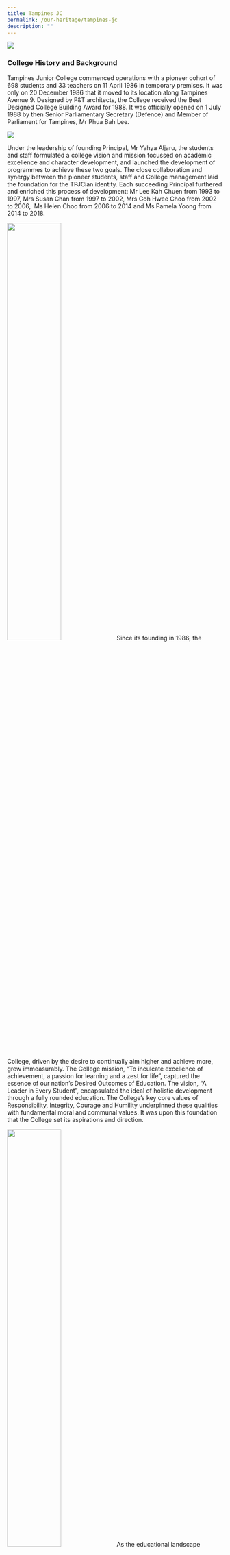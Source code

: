 ```yaml
---
title: Tampines JC
permalink: /our-heritage/tampines-jc
description: ""
---
```

![](/images/Tampines%20JC.png)

### College History and Background

Tampines Junior College commenced operations with a pioneer cohort of 698 students and 33 teachers on 11 April 1986 in temporary premises. It was only on 20 December 1986 that it moved to its location along Tampines Avenue 9. Designed by P&T architects, the College received the Best Designed College Building Award for 1988. It was officially opened on 1 July 1988 by then Senior Parliamentary Secretary (Defence) and Member of Parliament for Tampines, Mr Phua Bah Lee.

![](/images/tampines%20jc%202.png)

Under the leadership of founding Principal, Mr Yahya Aljaru, the students and staff formulated a college vision and mission focussed on academic excellence and character development, and launched the development of programmes to achieve these two goals. The close collaboration and synergy between the pioneer students, staff and College management laid the foundation for the TPJCian identity. Each succeeding Principal furthered and enriched this process of development: Mr Lee Kah Chuen from 1993 to 1997, Mrs Susan Chan from 1997 to 2002, Mrs Goh Hwee Choo from 2002 to 2006,  Ms Helen Choo from 2006 to 2014 and Ms Pamela Yoong from 2014 to 2018.

<img src="/images/2010%20Hosting%20of%20Youth%20Olympic%20Games.jpeg" 
     style="width:50%">
Since its founding in 1986, the College, driven by the desire to continually aim higher and achieve more, grew immeasurably. The College mission, “To inculcate excellence of achievement, a passion for learning and a zest for life”, captured the essence of our nation’s Desired Outcomes of Education. The vision, “A Leader in Every Student”, encapsulated the ideal of holistic development through a fully rounded education. The College’s key core values of Responsibility, Integrity, Courage and Humility underpinned these qualities with fundamental moral and communal values. It was upon this foundation that the College set its aspirations and direction.

<img src="/images/2016%2030th%20Anniversary%20Formation.jpeg" 
     style="width:50%">
As the educational landscape became more diversified, students embarked on a journey that sought to develop within them a zest for innovation, a passion for enterprise, and the imagination to be truly creative. The College worked towards the creation of an even more challenging environment of intellectual exchange that would provide greater opportunities for TPJC students to broaden their worldview, grow socially and develop as leaders in preparation for the realities of the globalised economy. The College also continued to rise to the demands of the present and future guided by the unchanging ideal of its motto, ‘Aim & Achieve’.

### Leadership

<b><center>Our Principal</center></b>

<img src="/images/Mr%20Yahya%20Aljaru.jpeg" 
     style="width:25%">
		 
<center><b>1986-1992</b></center>
<center><b><u>Mr Yahya Aljaru</u></b></center>

Mr Yahya Aljaru founded Tampines Junior College and was its Principal from 1986 to 1992. As the College’s first Principal, he put in place processes that empowered teachers and helped students realise their potential. He was best remembered as a humble and compassionate man who dedicated his life to helping and serving others. By encouraging staff and students to work closely together and to offer views and suggestions to contribute to the progress of the College, he built a close-knit family and nurtured the “kampong spirit” in TPJC. A firm believer in a holistic education, he led the College in developing compassionate young men and women who served their community and put others before self. It was precisely this spirit that guided the College in its vision and mission of serving the community.

<img src="/images/Mr%20Lee%20Kah%20Chuen.jpeg" 
     style="width:25%">
		 
<center><b>1993-1997</b></center>
<center><b><u>Mr Lee Kah Chuen</u></b></center>

Mr Lee Kah Chuen opened the College to the growing Tampines community through two Fun Fairs. College spirit and unity were further strengthened as students and staff collaborated well to ensure the success of these ventures. The funds raised from these events contributed significantly to improvements in infrastructure to accommodate the College’s increasing student population.


<img src="/images/Mrs%20Susan%20Chan.jpeg" 
     style="width:25%">
		 
<center><b>1997-2002</b></center>
<center><b><u>Mrs Susan Chan</u></b></center>

Mrs Susan Chan was a firm supporter of the performing arts groups and under her leadership, the College showcased the many talents of its students. Public performances such as the Malay Cultural Society’s Manifestasi and the College’s staging of The Mikado were instrumental in putting TPJC on the arts map. TPJC was also invited to host the MOE Malay Elective Programme.


<img src="/images/Mrs%20Goh%20Hwee%20Choo.jpeg" 
     style="width:25%">
		 
<center><b>2002-2006</b></center>
<center><b><u>Mrs Goh Hwee Choo</u></b></center>

Mrs Goh Hwee Choo believed strongly that education was a social leveller. She thus put in place various structures to ensure that students from less privileged backgrounds received the support that they needed. Mrs Goh also directed the creation of a Heritage Corridor to recognise the achievements of students and staff as part of the College’s 20th anniversary celebrations.


<img src="/images/Ms%20Helen%20Choo.jpeg" 
     style="width:25%">
		 
<center><b>2006-2014</b></center>
<center><b><u>Ms Helen Choo</u></b></center>

Under Ms Helen Choo’s stewardship, the MOE Drama Elective Programme was started in 2007. Ms Choo placed much emphasis on character and leadership development and hence, strongly supported many Values In Action (VIA) projects, both local and overseas. She was also instrumental in the garnering of support of parents and alumni through the TPJC Partnership Framework.


<img src="/images/(new)%20Ms%20Pamela%20Yoong.jpeg" 
     style="width:25%">
		 
<center><b>2014-2018</b></center>
<center><b><u>Ms Pamela Yoong</u></b></center>

Ms Pamela Yoong was the sixth and final Principal of Tampines Junior College. Through collaborations with external organisations, parents and alumni, she strengthened the TPJC Ohana (family) spirit and created new opportunities to broaden students’ experiences beyond the classroom. In 2016, as part of the College’s 30th anniversary celebrations, TPJC initiated a tripartite partnership with the North-East Community Development Council and Loyang Tua Pek Kong to embark on a 100,000 km challenge, raising $60,000 to support the lower income families in the North-East district.  Ms Pamela Yoong led Tampines Junior College in the merger with Meridian Junior College. On 11 Jan 2018, MOE announced that Ms Pamela Yoong would be the founding Principal of Tampines Meridian Junior College.

<b><center>Our CAC Chairman</center></b>

<img src="/images/image4.jpeg" 
     style="width:25%">
		 
<center><b><u>Mr Sim Hong Boon</u></b></center>

Mr Sim Hong Boon was the first and only Chairman of the TPJC College Advisory Committee (CAC). Over the years, Mr Sim built a very strong partnership with the principals and staff of the College. Mr Sim, together with other CAC members, initiated awards to support different groups of students and contributed generously to the College by sponsoring many College events such as the annual CAC Dinner for all staff. In addition, he provided internship opportunities to students at his accounting and auditing firm. Staff and students appreciated his humble and approachable nature as he willingly shared his experiences in the private and commercial sectors and advised students on career opportunities in finance and accounting. It was evident that Tampines Junior College had a special place in his heart.

### Milestones

**Community Involvement**

<img src="/images/image25.jpeg" 
     style="width:50%">
Service to the community was an essential part of TPJC’s mission of producing all rounded students who would be good citizens, conscious of their responsibility to the College, family, society and nation. From the time of its founding, the College organised various projects to raise funds for the less privileged. In 2016, in collaboration with the North-East Community Development Council and Loyang Tua Pek Kong, the College raised S$60 000 for charity as part of its 30th Anniversary Celebrations with a 100000 km Walk/Run Challenge.

<img src="/images/2005%20Overseas%20Community%20Involvement%20Programme%20to%20Phuket.jpeg" 
     style="width:50%">
Over the years, projects that involved service to the community became part of the College’s Values In Action Project known as Project Ohana (family). 

Some of the beneficiaries of Project Ohana were the less privileged in the Tampines area. Overseas Community Involvement Programmes and Overseas Values In Action Projects gave students opportunities to contribute to the less privileged in our neighbouring countries too. TPJCians volunteered their services in Cambodia, Vietnam and Indonesia by either helping to improve the infrastructure in village schools or teaching the children to read, write and speak simple English. Students also went to Kolkata, India to volunteer at various homes run by Mother Teresa’s Missionaries of Charity. It was indeed the College’s vision and mission to instill in its students the belief that they were all part of a larger family.

**Sports and Performing Arts**

<img src="/images/Sea%20Carnival_2001.jpeg" 
     style="width:50%">
Tampines Junior College offered a wide variety of Sports and Performing Arts Co-Curricular Activities (CCAs) that made for a vibrant College life for students. The Sea Sports Carnival, where students competed in kayaking, canoeing and dragon boating, was one of the highlights of the College’s sporting calendar. Over the years, the College fielded teams for many competitions with various CCAs winning trophies and medals. Some notable achievements were those made by the Chinese Pugilistic Society which distinguished itself at the National Wushu Championships in 2001. Together with other CCAs, the Air Rifle and Rock Climbing Clubs not only showcased students’ talents and skills, but also won several National Championships.

<img src="/images/Panorama_ZEST!%202018_MDC.jpeg" 
     style="width:50%">
		 
Students from the Performing Arts had many opportunities to shine at public performances and international competitions. There were several outstanding performances such as _The Canterbury Tales_, the College’s first public production in 1989, the Choir’s annual concert, _Plaisir de Chanson_, as well as _Panorama_, a combined Performing Arts concert. Besides achieving the Distinction Award or Gold Award at the Singapore Youth Festival, the Choir also excelled in prestigious international competitions like the Third Musica Mundi International Choral Competition in Germany in 1998. The College Band also performed outstandingly well at the Singapore Youth Festival and in the 4th International Alpine Music Festival Saas Fee in Switzerland in 2001, the Band won a Silver award.   
  
The College also believed that CCA was an important platform to develop character and leadership and conducted programmes like the Leadership Training Camp and Student Leadership Congress, in line with the College’s vision, ‘A Leader in Every Student’.

### Academic Elective Programmes

**(i) Drama Elective Programme**
<img src="/images/Manic%20Composure,%20Cheong%20Lynn%20Ee,%202014.jpeg" 
     style="width:50%">

The Theatre Studies & Drama (TSD) Elective Programme commenced in Tampines Junior College in 2007. Riding on TPJC's vibrant performing arts culture and environment, the programme saw 26 students in the pioneer cohort and the conversion of the AV Theatrette to the Black Box, which became ‘home’ to many generations of TSDians.

Over the years, under the stewardship of various Programme Directors, the programme’s presence on campus expanded as students held public performances to showcase examination pieces to their peers, teachers and parents. With students of the programme doing well academically, they became proud ambassadors of the demanding yet fulfilling academic programme.

<img src="/images/The%20Imaginary%20Invalid,%20Dinie%20Mifdhal,%202014.jpeg" 
     style="width:50%">
		 
In 2017, the programme celebrated its 10th Anniversary by reaffirming its role in nurturing students anchored in the TSDian Values: Love, Courage, Faith, Truth and Belief. The programme also strengthened its presence within the Singapore Theatre education landscape, playing major roles in building strong partnerships with professional industry stakeholders to nurture future leaders of the vibrant Singapore Arts landscape.

**(ii) Malay Language Elective Programme**

Tampines Junior College was selected to offer the Malay Language Elective Programme (MLEP)  in 2001. The programme aimed to enhance students’ knowledge of the Malay language, literature and culture and provide students with the opportunity to be effectively bilingual.

![](/images/malay%20language%20elective%20programme.png)

A wide array of enrichment programmes such as the MLEP Series of Lectures, the MLEP Literature Camp, talks by renowned writers and creative writing workshops engaged students in meaningful activities that improved their language skills and interest in the learning of the Malay language, literature and culture. To provide students with the opportunity to use the Malay language in an environment that promoted an exclusive use of the language, the College organised international immersion trips to Indonesia, Brunei and Malaysia.  The  College also collaborated with the National Arts Council and Malay Language Learning and Promotion Committee and schools offering Higher Malay Language to promote the learning and appreciation of the Malay language, literature and culture among students from other educational institutions.

### Significant Alumni

<img src="/images/Mohamed%20Faizal%20Photo%20(for%20TPJC).jpeg" 
     style="width:50%">
<center><b><u>Mr Mohamed Faizal Mohamed Abdul Kadir (97S18)</u></b></center>
  

Mr Mohamed Faizal Mohamed Abdul Kadir received concurrent and several scholarships to read Law at the National University of Singapore (NUS) and study negotiation at Oxford University. He held numerous appointments both in Singapore and internationally and was recognised for his extensive contribution to the legal field by being presented several awards including the Public Administration Medal (Bronze) in 2014 and the Ten Outstanding Young Persons of the World Award. He set up the TPJC Scholarship which recognised students who excelled in the JC1 Year-End Examinations.

<img src="/images/Kelvin%20Khng.jpeg" 
     style="width:50%">
<center><b><u>Dr Kelvin Khng (98S01)</u></b></center>

Dr Kelvin Khng graduated from the Class of 1999 and was a graduate from the National University of Singapore, Faculty of Dentistry. He obtained his Master of Science degree in Oral Sciences from the University of Iowa, USA. He teaches the undergraduates part-time at the Faculty of Dentistry, National University of Singapore and also lectures general dentists and dental specialists regionally. Dr Khng is also a member, fellow and diplomate of the American Board of Prosthodontics, the President of the Prosthodontic Society of Singapore as well as a member of the Singapore Dental Association. He was appointed as a member of the College Advisory Committee in 2016.


<img src="/images/Hishammudin%20Hasan.jpeg" 
     style="width:50%">
<center><b><u>Mr Hishammudin Hasan (87A14)</u></b></center>